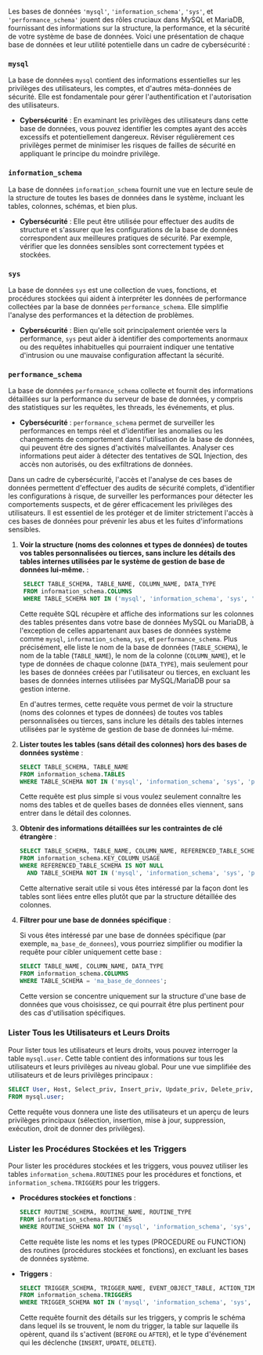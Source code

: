 Les bases de données `'mysql'`, `'information_schema'`, `'sys'`, et `'performance_schema'` jouent des rôles cruciaux dans MySQL et MariaDB, fournissant des informations sur la structure, la performance, et la sécurité de votre système de base de données. Voici une présentation de chaque base de données et leur utilité potentielle dans un cadre de cybersécurité :

### `mysql`

La base de données `mysql` contient des informations essentielles sur les privilèges des utilisateurs, les comptes, et d'autres méta-données de sécurité. Elle est fondamentale pour gérer l'authentification et l'autorisation des utilisateurs.

- **Cybersécurité** : En examinant les privilèges des utilisateurs dans cette base de données, vous pouvez identifier les comptes ayant des accès excessifs et potentiellement dangereux. Réviser régulièrement ces privilèges permet de minimiser les risques de failles de sécurité en appliquant le principe du moindre privilège.

### `information_schema`

La base de données `information_schema` fournit une vue en lecture seule de la structure de toutes les bases de données dans le système, incluant les tables, colonnes, schémas, et bien plus.

- **Cybersécurité** : Elle peut être utilisée pour effectuer des audits de structure et s'assurer que les configurations de la base de données correspondent aux meilleures pratiques de sécurité. Par exemple, vérifier que les données sensibles sont correctement typées et stockées.

### `sys`

La base de données `sys` est une collection de vues, fonctions, et procédures stockées qui aident à interpréter les données de performance collectées par la base de données `performance_schema`. Elle simplifie l'analyse des performances et la détection de problèmes.

- **Cybersécurité** : Bien qu'elle soit principalement orientée vers la performance, `sys` peut aider à identifier des comportements anormaux ou des requêtes inhabituelles qui pourraient indiquer une tentative d'intrusion ou une mauvaise configuration affectant la sécurité.

### `performance_schema`

La base de données `performance_schema` collecte et fournit des informations détaillées sur la performance du serveur de base de données, y compris des statistiques sur les requêtes, les threads, les événements, et plus.

- **Cybersécurité** : `performance_schema` permet de surveiller les performances en temps réel et d'identifier les anomalies ou les changements de comportement dans l'utilisation de la base de données, qui peuvent être des signes d'activités malveillantes. Analyser ces informations peut aider à détecter des tentatives de SQL Injection, des accès non autorisés, ou des exfiltrations de données.

Dans un cadre de cybersécurité, l'accès et l'analyse de ces bases de données permettent d'effectuer des audits de sécurité complets, d'identifier les configurations à risque, de surveiller les performances pour détecter les comportements suspects, et de gérer efficacement les privilèges des utilisateurs. Il est essentiel de les protéger et de limiter strictement l'accès à ces bases de données pour prévenir les abus et les fuites d'informations sensibles.






1. **Voir la structure (noms des colonnes et types de données) de toutes vos tables personnalisées ou tierces, sans inclure les détails des tables internes utilisées par le système de gestion de base de données lui-même.** :

   ```sql
    SELECT TABLE_SCHEMA, TABLE_NAME, COLUMN_NAME, DATA_TYPE 
    FROM information_schema.COLUMNS 
    WHERE TABLE_SCHEMA NOT IN ('mysql', 'information_schema', 'sys', 'performance_schema');
   ```

    Cette requête SQL récupère et affiche des informations sur les colonnes des tables présentes dans votre base de données MySQL ou MariaDB, à l'exception de celles   appartenant aux bases de données système comme `mysql`, `information_schema`, `sys`, et `performance_schema`. Plus précisément, elle liste le nom de la base de données   (`TABLE_SCHEMA`), le nom de la table (`TABLE_NAME`), le nom de la colonne (`COLUMN_NAME`), et le type de données de chaque colonne (`DATA_TYPE`), mais seulement pour     les bases de données créées par l'utilisateur ou tierces, en excluant les bases de données internes utilisées par MySQL/MariaDB pour sa gestion interne.

    En d'autres termes, cette requête vous permet de voir la structure (noms des colonnes et types de données) de toutes vos tables personnalisées ou tierces, sans inclure     les détails des tables internes utilisées par le système de gestion de base de données lui-même.


2. **Lister toutes les tables (sans détail des colonnes) hors des bases de données système** :

   ```sql
   SELECT TABLE_SCHEMA, TABLE_NAME 
   FROM information_schema.TABLES 
   WHERE TABLE_SCHEMA NOT IN ('mysql', 'information_schema', 'sys', 'performance_schema');
   ```

   Cette requête est plus simple si vous voulez seulement connaître les noms des tables et de quelles bases de données elles viennent, sans entrer dans le détail des colonnes.

3. **Obtenir des informations détaillées sur les contraintes de clé étrangère** :

   ```sql
   SELECT TABLE_SCHEMA, TABLE_NAME, COLUMN_NAME, REFERENCED_TABLE_SCHEMA, REFERENCED_TABLE_NAME, REFERENCED_COLUMN_NAME
   FROM information_schema.KEY_COLUMN_USAGE
   WHERE REFERENCED_TABLE_SCHEMA IS NOT NULL
     AND TABLE_SCHEMA NOT IN ('mysql', 'information_schema', 'sys', 'performance_schema');
   ```

   Cette alternative serait utile si vous êtes intéressé par la façon dont les tables sont liées entre elles plutôt que par la structure détaillée des colonnes.

4. **Filtrer pour une base de données spécifique** :

   Si vous êtes intéressé par une base de données spécifique (par exemple, `ma_base_de_donnees`), vous pourriez simplifier ou modifier la requête pour cibler uniquement cette base :

   ```sql
   SELECT TABLE_NAME, COLUMN_NAME, DATA_TYPE 
   FROM information_schema.COLUMNS 
   WHERE TABLE_SCHEMA = 'ma_base_de_donnees';
   ```

   Cette version se concentre uniquement sur la structure d'une base de données que vous choisissez, ce qui pourrait être plus pertinent pour des cas d'utilisation spécifiques.




### Lister Tous les Utilisateurs et Leurs Droits

Pour lister tous les utilisateurs et leurs droits, vous pouvez interroger la table `mysql.user`. Cette table contient des informations sur tous les utilisateurs et leurs privilèges au niveau global. Pour une vue simplifiée des utilisateurs et de leurs privilèges principaux :

```sql
SELECT User, Host, Select_priv, Insert_priv, Update_priv, Delete_priv, Execute_priv, Grant_priv 
FROM mysql.user;
```

Cette requête vous donnera une liste des utilisateurs et un aperçu de leurs privilèges principaux (sélection, insertion, mise à jour, suppression, exécution, droit de donner des privilèges).

### Lister les Procédures Stockées et les Triggers

Pour lister les procédures stockées et les triggers, vous pouvez utiliser les tables `information_schema.ROUTINES` pour les procédures et fonctions, et `information_schema.TRIGGERS` pour les triggers.

- **Procédures stockées et fonctions** :

  ```sql
  SELECT ROUTINE_SCHEMA, ROUTINE_NAME, ROUTINE_TYPE
  FROM information_schema.ROUTINES
  WHERE ROUTINE_SCHEMA NOT IN ('mysql', 'information_schema', 'sys', 'performance_schema');
  ```

  Cette requête liste les noms et les types (PROCEDURE ou FUNCTION) des routines (procédures stockées et fonctions), en excluant les bases de données système.

- **Triggers** :

  ```sql
  SELECT TRIGGER_SCHEMA, TRIGGER_NAME, EVENT_OBJECT_TABLE, ACTION_TIMING, EVENT_MANIPULATION
  FROM information_schema.TRIGGERS
  WHERE TRIGGER_SCHEMA NOT IN ('mysql', 'information_schema', 'sys', 'performance_schema');
  ```

  Cette requête fournit des détails sur les triggers, y compris le schéma dans lequel ils se trouvent, le nom du trigger, la table sur laquelle ils opèrent, quand ils s'activent (`BEFORE` ou `AFTER`), et le type d'événement qui les déclenche (`INSERT`, `UPDATE`, `DELETE`).

